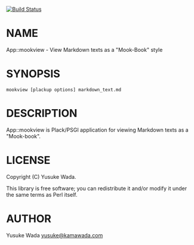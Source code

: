 [![Build Status](https://travis-ci.org/yusukebe/App-mookview.png?branch=master)](https://travis-ci.org/yusukebe/App-mookview)
# NAME

App::mookview - View Markdown texts as a "Mook-Book" style

# SYNOPSIS

    mookview [plackup options] markdown_text.md

# DESCRIPTION

App::mookview is Plack/PSGI application for viewing Markdown texts as a "Mook-book".

# LICENSE

Copyright (C) Yusuke Wada.

This library is free software; you can redistribute it and/or modify
it under the same terms as Perl itself.

# AUTHOR

Yusuke Wada <yusuke@kamawada.com>
